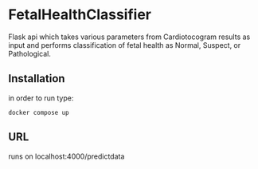 # FetalHealthClassifier
Flask api which takes various parameters from Cardiotocogram results as input and performs classification of fetal health as Normal, Suspect, or Pathological.
## Installation
in order to run type:
```
docker compose up
```
## URL
runs on localhost:4000/predictdata 
